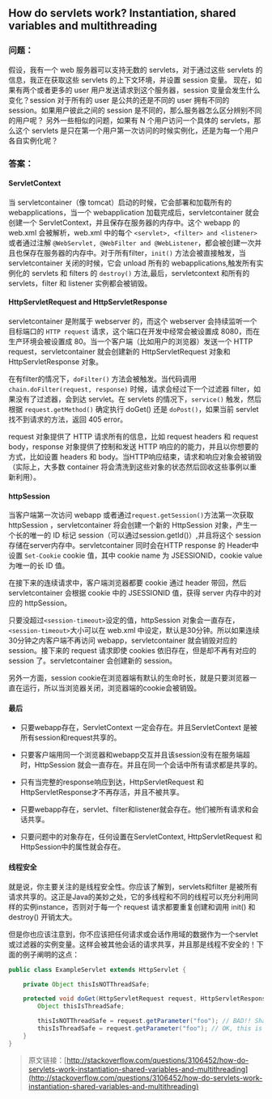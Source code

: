 ## How do servlets work? Instantiation, shared variables and multithreading

### 问题：

假设，我有一个 web 服务器可以支持无数的 servlets，对于通过这些 servlets 的信息，我正在获取这些 servlets 的上下文环境，并设置 session 变量。
现在，如果有两个或者更多的 user 用户发送请求到这个服务器，session 变量会发生什么变化？session 对于所有的 user 是公共的还是不同的 user 拥有不同的 session。如果用户彼此之间的 session 是不同的，那么服务器怎么区分辨别不同的用户呢？
另外一些相似的问题，如果有 N 个用户访问一个具体的 servlets，那么这个 servlets 是只在第一个用户第一次访问的时候实例化，还是为每一个用户各自实例化呢？

### 答案：

#### ServletContext

当 servletcontainer（像 tomcat）启动的时候，它会部署和加载所有的 webapplications，当一个 webapplication 加载完成后，servletcontainer 就会创建一个 ServletContext，并且保存在服务器的内存中。这个 webapp 的 web.xml 会被解析，web.xml 中的每个 `<servlet>, <filter> and <listener>` 或者通过注解 `@WebServlet, @WebFilter and @WebListener`，都会被创建一次并且也保存在服务器的内存中。对于所有filter，`init()` 方法会被直接触发，当 servletcontainer 关闭的时候，它会 unload 所有的 webapplications,触发所有实例化的 servlets 和 filters 的 `destroy()` 方法,最后，servletcontext 和所有的 servlets，filter 和 listener 实例都会被销毁。

#### HttpServletRequest and HttpServletResponse

servletcontainer 是附属于 webserver 的，而这个 webserver 会持续监听一个目标端口的 `HTTP request` 请求，这个端口在开发中经常会被设置成 8080，而在生产环境会被设置成 80。当一个客户端（比如用户的浏览器）发送一个 HTTP request，servletcontainer 就会创建新的 HttpServletRequest 对象和 HttpServletResponse 对象。

在有filter的情况下，`doFilter()` 方法会被触发。当代码调用 `chain.doFilter(request, response)` 时候，请求会经过下一个过滤器 filter，如果没有了过滤器，会到达 servlet。在 servlets 的情况下，`service()` 触发，然后根据 `request.getMethod()` 确定执行 doGet() 还是 `doPost()`，如果当前 servlet 找不到请求的方法，返回 405 error。

request 对象提供了 HTTP 请求所有的信息，比如 request headers 和 request body，response 对象提供了控制和发送 HTTP 响应的的能力，并且以你想要的方式，比如设置 headers 和 body。当HTTP响应结束，请求和响应对象会被销毁（实际上，大多数 container 将会清洗到这些对象的状态然后回收这些事例以重新利用）。

#### httpSession

当客户端第一次访问 webapp 或者通过```request.getSession()```方法第一次获取httpSession
，servletcontainer 将会创建一个新的 HttpSession 对象，产生一个长的唯一的 ID 标记 session（可以通过session.getId()）,并且将这个 session 存储在server内存中。servletcontainer 同时会在HTTP response 的 Header中设置 `Set-Cookie` cookie 值，其中 cookie name 为 JSESSIONID，cookie value 为唯一的长 ID 值。

在接下来的连续请求中，客户端浏览器都要 cookie 通过 header 带回，然后 servletcontainer 会根据 cookie 中的 JSESSIONID 值，获得 server 内存中的对应的 httpSession。

只要没超过`<session-timeout>`设定的值，httpSession 对象会一直存在，`<session-timeout>`大小可以在 web.xml 中设定，默认是30分钟。所以如果连续30分钟之内客户端不再访问 webapp，servletcontainer 就会销毁对应的 session。接下来的 request 请求即使 cookies 依旧存在，但是却不再有对应的 session 了。servletcontainer 会创建新的 session。

另外一方面，session cookie在浏览器端有默认的生命时长，就是只要浏览器一直在运行，所以当浏览器关闭，浏览器端的cookie会被销毁。
#### 最后

- 只要webapp存在，ServletContext 一定会存在。并且ServletContext 是被所有session和request共享的。

- 只要客户端用同一个浏览器和webapp交互并且该session没有在服务端超时，HttpSession 就会一直存在。并且在同一个会话中所有请求都是共享的。

- 只有当完整的response响应到达，HttpServletRequest 和 HttpServletResponse才不再存活，并且不被共享。

- 只要webapp存在，servlet、filter和listener就会存在。他们被所有请求和会话共享。

- 只要问题中的对象存在，任何设置在ServletContext, HttpServletRequest 和 HttpSession中的属性就会存在。

#### 线程安全

就是说，你主要关注的是线程安全性。你应该了解到，servlets和filter 是被所有请求共享的。这正是Java的美妙之处，它的多线程和不同的线程可以充分利用同样的实例instance，否则对于每一个 request 请求都要重复创建和调用 init() 和 destroy() 开销太大。

但是你也应该注意到，你不应该把任何请求或会话作用域的数据作为一个servlet或过滤器的实例变量。这样会被其他会话的请求共享，并且那是线程不安全的！下面的例子阐明的这点：

```java
public class ExampleServlet extends HttpServlet {

    private Object thisIsNOTThreadSafe;

    protected void doGet(HttpServletRequest request, HttpServletResponse response) throws ServletException, IOException {
        Object thisIsThreadSafe;

        thisIsNOTThreadSafe = request.getParameter("foo"); // BAD!! Shared among all requests!
        thisIsThreadSafe = request.getParameter("foo"); // OK, this is thread safe.
    }
}
```

> 原文链接：[http://stackoverflow.com/questions/3106452/how-do-servlets-work-instantiation-shared-variables-and-multithreading](http://stackoverflow.com/questions/3106452/how-do-servlets-work-instantiation-shared-variables-and-multithreading)